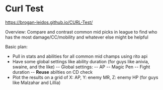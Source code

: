 # Curl Test

https://brogan-leidos.github.io/CURL-Test/

Overview: Compare and contrast common mid picks in league to find who has the most damage/CC/mobility and whatever else might be helpful


Basic plan:
 - Pull in stats and abilities for all common mid champs using rito api
 - Have some global settings like ability duration (for guys like anivia, swaine, and the like)
   -- Global settings:
    -- AP
    -- Magic Pen
    -- Fight duration
      -- **Reuse** abilties on CD check
 - Plot the results on a grid of X: AP, Y: enemy MR, Z: enemy HP (for guys like Malzahar and Lillia)
